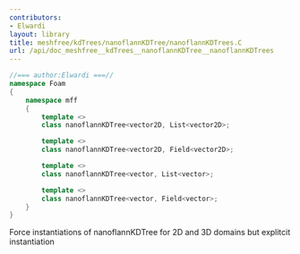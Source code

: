 ```yaml
---
contributors:
- Elwardi
layout: library
title: meshfree/kdTrees/nanoflannKDTree/nanoflannKDTrees.C
url: /api/doc_meshfree__kdTrees__nanoflannKDTree__nanoflannKDTrees
---
```




``` cpp
//=== author:Elwardi ===//
namespace Foam
{
    namespace mff
    {
        template <>
        class nanoflannKDTree<vector2D, List<vector2D>;

        template <>
        class nanoflannKDTree<vector2D, Field<vector2D>;

        template <>
        class nanoflannKDTree<vector, List<vector>;

        template <>
        class nanoflannKDTree<vector, Field<vector>;
    }
}
```

Force instantiations of nanoflannKDTree for 2D and 3D domains but explitcit instantiation